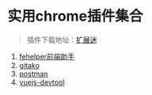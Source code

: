 # 实用chrome插件集合
> 插件下载地址：[扩展迷](https://www.extfans.com/)

1. [fehelper前端助手](https://www.extfans.com/web-development/pkgccpejnmalmdinmhkkfafefagiiiad/)
2. [gitako](https://www.extfans.com/productivity/giljefjcheohhamkjphiebfjnlphnokk/)
3. [postman](https://www.extfans.com/web-development/fhbjgbiflinjbdggehcddcbncdddomop/)
4. [vuejs-devtool](https://www.extfans.com/web-development/nhdogjmejiglipccpnnnanhbledajbpd/)
